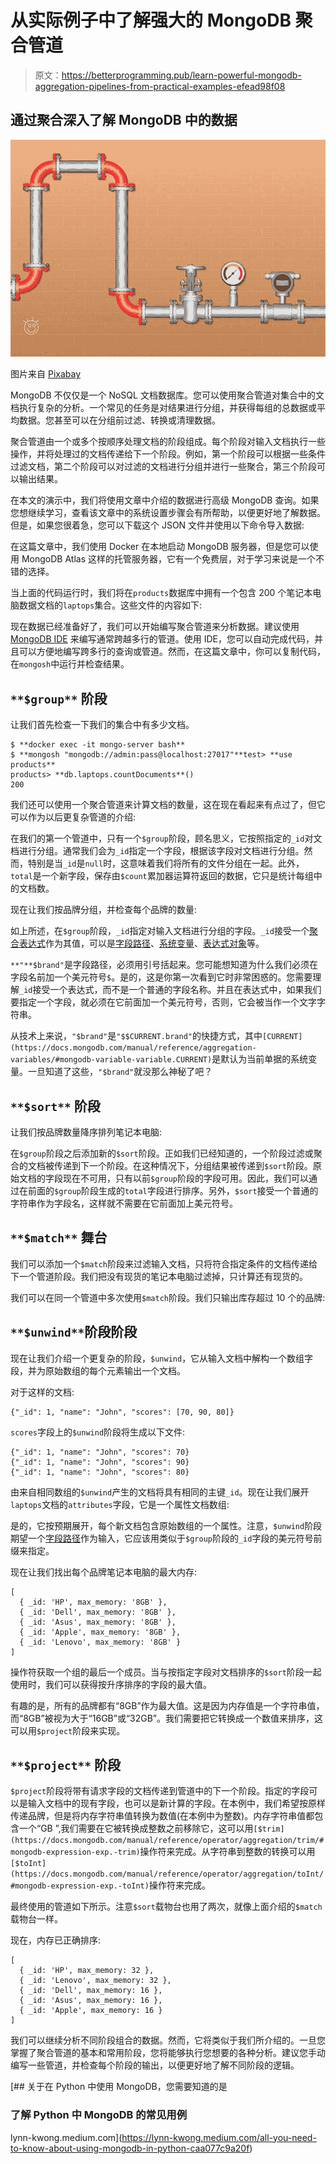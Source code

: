 # 从实际例子中了解强大的 MongoDB 聚合管道

> 原文：<https://betterprogramming.pub/learn-powerful-mongodb-aggregation-pipelines-from-practical-examples-efead98f08>

## 通过聚合深入了解 MongoDB 中的数据

![](img/64c1ed07485045d5f86f897e086c140f.png)

图片来自 [Pixabay](https://pixabay.com/illustrations/conveyor-valve-pressure-gauge-5438440/)

MongoDB 不仅仅是一个 NoSQL 文档数据库。您可以使用聚合管道对集合中的文档执行复杂的分析。一个常见的任务是对结果进行分组，并获得每组的总数据或平均数据。您甚至可以在分组前过滤、转换或清理数据。

聚合管道由一个或多个按顺序处理文档的阶段组成。每个阶段对输入文档执行一些操作，并将处理过的文档传递给下一个阶段。例如，第一个阶段可以根据一些条件过滤文档，第二个阶段可以对过滤的文档进行分组并进行一些聚合，第三个阶段可以输出结果。

在本文的演示中，我们将使用文章中介绍的数据进行高级 MongoDB 查询。如果您想继续学习，查看该文章中的系统设置步骤会有所帮助，以便更好地了解数据。但是，如果您很着急，您可以下载这个 JSON 文件并使用以下命令导入数据:

在这篇文章中，我们使用 Docker 在本地启动 MongoDB 服务器，但是您可以使用 MongoDB Atlas 这样的托管服务器，它有一个免费层，对于学习来说是一个不错的选择。

当上面的代码运行时，我们将在`products`数据库中拥有一个包含 200 个笔记本电脑数据文档的`laptops`集合。这些文件的内容如下:

现在数据已经准备好了，我们可以开始编写聚合管道来分析数据。建议使用 [MongoDB IDE](https://medium.com/codex/how-to-use-mongodb-with-graphical-ides-420597ede80e) 来编写通常跨越多行的管道。使用 IDE，您可以自动完成代码，并且可以方便地编写跨多行的查询或管道。然而，在这篇文章中，你可以复制代码，在`mongosh`中运行并检查结果。

## `**$group**` **阶段**

让我们首先检查一下我们的集合中有多少文档。

```
$ **docker exec -it mongo-server bash**
$ **mongosh "mongodb://admin:pass@localhost:27017"**test> **use products**
products> **db.laptops.countDocuments**()
200
```

我们还可以使用一个聚合管道来计算文档的数量，这在现在看起来有点过了，但它可以作为以后更复杂管道的介绍:

在我们的第一个管道中，只有一个`$group`阶段，顾名思义，它按照指定的`_id`对文档进行分组。通常我们会为`_id`指定一个字段，根据该字段对文档进行分组。然而，特别是当`_id`是`null`时，这意味着我们将所有的文件分组在一起。此外，`total`是一个新字段，保存由`$count`累加器运算符返回的数据，它只是统计每组中的文档数。

现在让我们按品牌分组，并检查每个品牌的数量:

如上所述，在`$group`阶段，`_id`指定对输入文档进行分组的字段。`_id`接受一个[聚合表达式](https://docs.mongodb.com/manual/meta/aggregation-quick-reference/#std-label-aggregation-expressions)作为其值，可以是[字段路径](https://docs.mongodb.com/manual/meta/aggregation-quick-reference/#std-label-agg-quick-ref-field-paths)、[系统变量](https://docs.mongodb.com/manual/meta/aggregation-quick-reference/#std-label-agg-quick-ref-variables)、[表达式对象](https://docs.mongodb.com/manual/meta/aggregation-quick-reference/#std-label-agg-quick-ref-expression-objects)等。

`**"**$brand"`是字段路径，必须用引号括起来。您可能想知道为什么我们必须在字段名前加一个美元符号`$`。是的，这是你第一次看到它时非常困惑的。您需要理解`_id`接受一个表达式，而不是一个普通的字段名称。并且在表达式中，如果我们要指定一个字段，就必须在它前面加一个美元符号，否则，它会被当作一个文字字符串。

从技术上来说，`"$brand"`是`"$$CURRENT.brand"`的快捷方式，其中`[CURRENT](https://docs.mongodb.com/manual/reference/aggregation-variables/#mongodb-variable-variable.CURRENT)`是默认为当前单据的系统变量。一旦知道了这些，`"$brand"`就没那么神秘了吧？

## `**$sort**` **阶段**

让我们按品牌数量降序排列笔记本电脑:

在`$group`阶段之后添加新的`$sort`阶段。正如我们已经知道的，一个阶段过滤或聚合的文档被传递到下一个阶段。在这种情况下，分组结果被传递到`$sort`阶段。原始文档的字段现在不可用，只有以前`$group`阶段的字段可用。因此，我们可以通过在前面的`$group`阶段生成的`total`字段进行排序。另外，`$sort`接受一个普通的字符串作为字段名，这样就不需要在它前面加上美元符号。

## `**$match**` **舞台**

我们可以添加一个`$match`阶段来过滤输入文档，只将符合指定条件的文档传递给下一个管道阶段。我们把没有现货的笔记本电脑过滤掉，只计算还有现货的。

我们可以在同一个管道中多次使用`$match`阶段。我们只输出库存超过 10 个的品牌:

## `**$unwind**`阶段**阶段**

现在让我们介绍一个更复杂的阶段，`$unwind`，它从输入文档中解构一个数组字段，并为原始数组的每个元素输出一个文档。

对于这样的文档:

```
{"_id": 1, "name": "John", "scores": [70, 90, 80]}
```

`scores`字段上的`$unwind`阶段将生成以下文件:

```
{"_id": 1, "name": "John", "scores": 70}
{"_id": 1, "name": "John", "scores": 90}
{"_id": 1, "name": "John", "scores": 80}
```

由来自相同数组的`$unwind`产生的文档将具有相同的主键`_id`。现在让我们展开`laptops`文档的`attributes`字段，它是一个属性文档数组:

是的，它按预期展开，每个新文档包含原始数组的一个属性。注意，`$unwind`阶段期望一个[字段路径](https://docs.mongodb.com/manual/reference/glossary/#std-term-field-path)作为输入，它应该用类似于`$group`阶段的`_id`字段的美元符号前缀来指定。

现在让我们找出每个品牌笔记本电脑的最大内存:

```
[
  { _id: 'HP', max_memory: '8GB' },
  { _id: 'Dell', max_memory: '8GB' },
  { _id: 'Asus', max_memory: '8GB' },
  { _id: 'Apple', max_memory: '8GB' },
  { _id: 'Lenovo', max_memory: '8GB' }
]
```

操作符获取一个组的最后一个成员。当与按指定字段对文档排序的`$sort`阶段一起使用时，我们可以获得按升序排序的字段的最大值。

有趣的是，所有的品牌都有“8GB”作为最大值。这是因为内存值是一个字符串值，而“8GB”被视为大于“16GB”或“32GB”。我们需要把它转换成一个数值来排序，这可以用`$project`阶段来实现。

## `**$project**` **阶段**

`$project`阶段将带有请求字段的文档传递到管道中的下一个阶段。指定的字段可以是输入文档中的现有字段，也可以是新计算的字段。在本例中，我们希望按原样传递品牌，但是将内存字符串值转换为数值(在本例中为整数)。内存字符串值都包含一个“GB ”,我们需要在它被转换成整数之前移除它，这可以用`[$trim](https://docs.mongodb.com/manual/reference/operator/aggregation/trim/#mongodb-expression-exp.-trim)`操作符来完成。从字符串到整数的转换可以用`[$toInt](https://docs.mongodb.com/manual/reference/operator/aggregation/toInt/#mongodb-expression-exp.-toInt)`操作符来完成。

最终使用的管道如下所示。注意`$sort`载物台也用了两次，就像上面介绍的`$match`载物台一样。

现在，内存已正确排序:

```
[
  { _id: 'HP', max_memory: 32 },
  { _id: 'Lenovo', max_memory: 32 },
  { _id: 'Dell', max_memory: 16 },
  { _id: 'Asus', max_memory: 16 },
  { _id: 'Apple', max_memory: 16 }
]
```

我们可以继续分析不同阶段组合的数据。然而，它将类似于我们所介绍的。一旦您掌握了聚合管道的基本和常用阶段，您将能够执行您想要的各种分析。建议您手动编写一些管道，并检查每个阶段的输出，以便更好地了解不同阶段的逻辑。

[](https://lynn-kwong.medium.com/all-you-need-to-know-about-using-mongodb-in-python-caa077c9a20f) [## 关于在 Python 中使用 MongoDB，您需要知道的是

### 了解 Python 中 MongoDB 的常见用例

lynn-kwong.medium.com](https://lynn-kwong.medium.com/all-you-need-to-know-about-using-mongodb-in-python-caa077c9a20f)